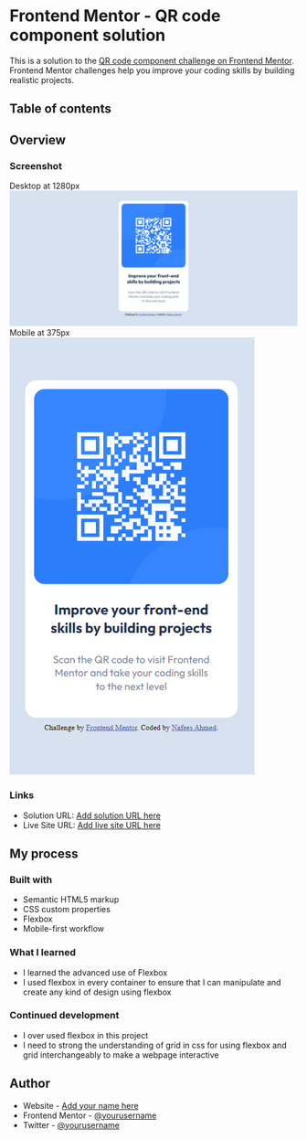 # Frontend Mentor - QR code component solution

This is a solution to the [QR code component challenge on Frontend Mentor](https://www.frontendmentor.io/challenges/qr-code-component-iux_sIO_H). Frontend Mentor challenges help you improve your coding skills by building realistic projects. 

## Table of contents

## Overview

### Screenshot

Desktop at 1280px  ![](./screenshot/screenshot-desktop.png)
Mobile at 375px ![](./screenshot/screenshot-mobile.png)

### Links

- Solution URL: [Add solution URL here](https://your-solution-url.com)
- Live Site URL: [Add live site URL here](https://your-live-site-url.com)

## My process

### Built with

- Semantic HTML5 markup
- CSS custom properties
- Flexbox
- Mobile-first workflow

### What I learned

- I learned the advanced use of Flexbox
- I used flexbox in every container to ensure that I can manipulate and create any kind of design using flexbox

### Continued development

- I over used flexbox in this project
- I need to strong the understanding of grid in css for using flexbox and grid interchangeably to make a webpage interactive


## Author

- Website - [Add your name here](https://www.your-site.com)
- Frontend Mentor - [@yourusername](https://www.frontendmentor.io/profile/NAFEE5Ahmed)
- Twitter - [@yourusername](https://twitter.com/NafeesAhmed__)

